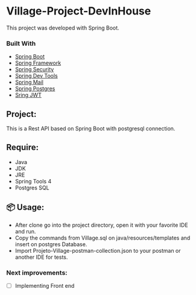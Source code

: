 # Village-Project-DevInHouse

This project was developed with Spring Boot.<br>

### Built With

* [Spring Boot](https://spring.io/projects/spring-boot)
* [Spring Framework](https://spring.io/projects/spring-framework)
* [Spring Security](https://spring.io/projects/spring-security)
* [Spring Dev Tools](https://docs.spring.io/spring-boot/docs/current/reference/html/using.html)
* [Spring Mail](https://docs.spring.io/spring-boot/docs/2.0.x/reference/html/boot-features-email.html)
* [Spring Postgres](https://start.spring.io/)
* [Sring JWT](https://jwt.io/)

## Project: 

This is a Rest API based on Spring Boot with postgresql connection. 

## Require:

* Java
* JDK
* JRE
* Spring Tools 4 
* Postgres SQL

## 📦 Usage:

* After clone go into the project directory, open it with your favorite IDE and run.
* Copy the commands from  Village.sql on java/resources/templates and insert on postgres Database.
* Import Projeto-Village-postman-collection.json to your postman or another IDE for tests.

### Next improvements:

- [ ] Implementing Front end
